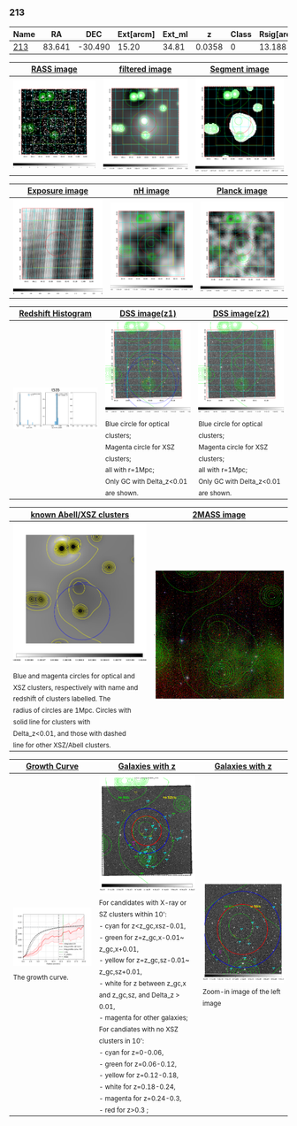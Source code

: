 <div STYLE="page-break-after: always;"></div>

### 213

|Name          |RA          |DEC      | Ext[arcm] | Ext_ml | z    | Class| Rsig[arcmin] | CRsig[c/s] | CR500[c/s] | R500[Mpc] |L500[erg/s]|F500[erg/s/cm^2]| M500[Msun]|Tx[keV]|beta|GC(XSZ,Delta_z<0.01)| GC(OPT,Delta_z<0.01)|GC|alias|
|--------------|------------|------------|---|---|-----------|--------|------|------|----|----|----|----|----|----|----|----|----|----|---|
|[213](script/213.md)     | 83.641       | -30.490       | 15.20    | 34.81   | 0.0358 | 0   | 13.188 |0.103 |0.101 |0.504 |4.384e+42 |1.477e-12 |3.758e+13 |1.183 |0.806 |-, |-, |-, |t535|

|[RASS image](../image/213/213_img.pdf)|[filtered image](../image/213/213_fil.pdf)|[Segment image](../image/213/213_seg.pdf)|
|-------------------|--------------------|-------------------|
| <img src="../image/213/213_img.png" width="300">  | <img src="../image/213/213_fil.png" width="300">   | <img src="../image/213/213_seg.png" width="300">  |

|[Exposure image](../image/213/213_mex.pdf)| [nH image](../image/213/213_nh.pdf)| [Planck image](../image/213/213_p.pdf)|
|-------------------|--------------------|-------------------|
|<img src="../image/213/213_mex.png" width="300">   | <img src="../image/213/213_nh.png" width="300">    | <img src="../image/213/213_p.png" width="300"> |

|[Redshift Histogram](../image/213/213_zg.pdf) | [DSS image(z1)](../image/213/213_dss_z1.pdf)      |  [DSS image(z2)](../image/213/213_dss_z2.pdf)    |
|-------------------|--------------------|-------------------|
|<img src="../image/213/213_zg.png" width="300"> |<img src="../image/213/213_dss_z1.png" width="300"> <sub><br>Blue circle for optical clusters; <br>Magenta circle for XSZ clusters; <br>all with r=1Mpc; <br>Only GC with Delta_z<0.01 are shown. </sub>| <img src="../image/213/213_dss_z2.png" width="300"><sub><br>Blue circle for optical clusters; <br>Magenta circle for XSZ clusters; <br>all with r=1Mpc; <br>Only GC with Delta_z<0.01 are shown. </sub> |

|[known Abell/XSZ clusters](../image/213/213_m.pdf) | [2MASS image](../image/213/213_2mass.pdf)      |
|-------------------|-------------------|
|<img src=../image/213/213_m.png width="300"> <sub><br>Blue and magenta circles for optical and <br>XSZ clusters, respectively with name and <br>redshift of clusters labelled. The <br>radius of circles are 1Mpc. Circles with <br>solid line for clusters with <br>Delta_z<0.01, and those with dashed <br>line for other XSZ/Abell clusters.        </sub>|<img src="../image/213/213_2mass.png" width="300">  |

|[Growth Curve](../image/213/213_gca_all.png) |[Galaxies with z](../image/213/213_opt_ned.pdf) |[Galaxies with z](../image/213/213_opt_ned_zoom.pdf) |
|-------------------|-------------------|-------------------|
| <img src="../image/213/213_gca_all.png" width="300"> <sub><br>The growth curve.</sub>| <img src=../image/213/213_opt_ned.png width="300"> <br><sub> For candidates with X-ray or SZ clusters within 10': <br> - cyan for z<z_gc,xsz-0.01, <br> - green for z=z_gc,x-0.01~ z_gc,x+0.01, <br> - yellow for z=z_gc,sz-0.01~ z_gc,sz+0.01, <br> - white for z between z_gc,x and z_gc,sz, and Delta_z > 0.01, <br> - magenta for other galaxies; <br>For candiates with no XSZ clusters in 10': <br> - cyan for z=0-0.06, <br> - green for z=0.06-0.12, <br> - yellow for z=0.12-0.18, <br> - white for z=0.18-0.24, <br> - magenta for z=0.24-0.3, <br> - red for z>0.3 ;  </sub>|<img src=../image/213/213_opt_ned_zoom.png width="300">  <br><sub> Zoom-in image of the left image</sub>|




